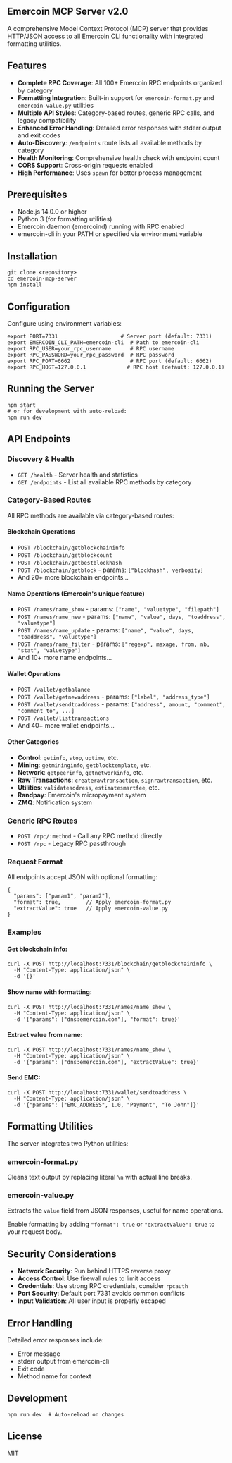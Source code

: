## Emercoin MCP Server v2.0

A comprehensive Model Context Protocol (MCP) server that provides HTTP/JSON access to all Emercoin CLI functionality with integrated formatting utilities.

## Features

*   **Complete RPC Coverage**: All 100+ Emercoin RPC endpoints organized by category
*   **Formatting Integration**: Built-in support for `emercoin-format.py` and `emercoin-value.py` utilities
*   **Multiple API Styles**: Category-based routes, generic RPC calls, and legacy compatibility
*   **Enhanced Error Handling**: Detailed error responses with stderr output and exit codes
*   **Auto-Discovery**: `/endpoints` route lists all available methods by category
*   **Health Monitoring**: Comprehensive health check with endpoint count
*   **CORS Support**: Cross-origin requests enabled
*   **High Performance**: Uses `spawn` for better process management

## Prerequisites

*   Node.js 14.0.0 or higher
*   Python 3 (for formatting utilities)
*   Emercoin daemon (emercoind) running with RPC enabled
*   emercoin-cli in your PATH or specified via environment variable

## Installation

```plaintext
git clone <repository>
cd emercoin-mcp-server
npm install
```

## Configuration

Configure using environment variables:

```plaintext
export PORT=7331                    # Server port (default: 7331)
export EMERCOIN_CLI_PATH=emercoin-cli  # Path to emercoin-cli
export RPC_USER=your_rpc_username      # RPC username
export RPC_PASSWORD=your_rpc_password  # RPC password  
export RPC_PORT=6662                   # RPC port (default: 6662)
export RPC_HOST=127.0.0.1             # RPC host (default: 127.0.0.1)
```

## Running the Server

```plaintext
npm start
# or for development with auto-reload:
npm run dev
```

## API Endpoints

### Discovery & Health

*   `GET /health` - Server health and statistics
*   `GET /endpoints` - List all available RPC methods by category

### Category-Based Routes

All RPC methods are available via category-based routes:

#### Blockchain Operations

*   `POST /blockchain/getblockchaininfo`
*   `POST /blockchain/getblockcount`
*   `POST /blockchain/getbestblockhash`
*   `POST /blockchain/getblock` - params: `["blockhash", verbosity]`
*   And 20+ more blockchain endpoints...

#### Name Operations (Emercoin's unique feature)

*   `POST /names/name_show` - params: `["name", "valuetype", "filepath"]`
*   `POST /names/name_new` - params: `["name", "value", days, "toaddress", "valuetype"]`
*   `POST /names/name_update` - params: `["name", "value", days, "toaddress", "valuetype"]`
*   `POST /names/name_filter` - params: `["regexp", maxage, from, nb, "stat", "valuetype"]`
*   And 10+ more name endpoints...

#### Wallet Operations

*   `POST /wallet/getbalance`
*   `POST /wallet/getnewaddress` - params: `["label", "address_type"]`
*   `POST /wallet/sendtoaddress` - params: `["address", amount, "comment", "comment_to", ...]`
*   `POST /wallet/listtransactions`
*   And 40+ more wallet endpoints...

#### Other Categories

*   **Control**: `getinfo`, `stop`, `uptime`, etc.
*   **Mining**: `getmininginfo`, `getblocktemplate`, etc.
*   **Network**: `getpeerinfo`, `getnetworkinfo`, etc.
*   **Raw Transactions**: `createrawtransaction`, `signrawtransaction`, etc.
*   **Utilities**: `validateaddress`, `estimatesmartfee`, etc.
*   **Randpay**: Emercoin's micropayment system
*   **ZMQ**: Notification system

### Generic RPC Routes

*   `POST /rpc/:method` - Call any RPC method directly
*   `POST /rpc` - Legacy RPC passthrough

### Request Format

All endpoints accept JSON with optional formatting:

```plaintext
{
  "params": ["param1", "param2"],
  "format": true,        // Apply emercoin-format.py
  "extractValue": true   // Apply emercoin-value.py
}
```

### Examples

#### Get blockchain info:

```plaintext
curl -X POST http://localhost:7331/blockchain/getblockchaininfo \
  -H "Content-Type: application/json" \
  -d '{}'
```

#### Show name with formatting:

```plaintext
curl -X POST http://localhost:7331/names/name_show \
  -H "Content-Type: application/json" \
  -d '{"params": ["dns:emercoin.com"], "format": true}'
```

#### Extract value from name:

```plaintext
curl -X POST http://localhost:7331/names/name_show \
  -H "Content-Type: application/json" \
  -d '{"params": ["dns:emercoin.com"], "extractValue": true}'
```

#### Send EMC:

```plaintext
curl -X POST http://localhost:7331/wallet/sendtoaddress \
  -H "Content-Type: application/json" \
  -d '{"params": ["EMC_ADDRESS", 1.0, "Payment", "To John"]}'
```

## Formatting Utilities

The server integrates two Python utilities:

### emercoin-format.py

Cleans text output by replacing literal `\n` with actual line breaks.

### emercoin-value.py

Extracts the `value` field from JSON responses, useful for name operations.

Enable formatting by adding `"format": true` or `"extractValue": true` to your request body.

## Security Considerations

*   **Network Security**: Run behind HTTPS reverse proxy
*   **Access Control**: Use firewall rules to limit access
*   **Credentials**: Use strong RPC credentials, consider `rpcauth`
*   **Port Security**: Default port 7331 avoids common conflicts
*   **Input Validation**: All user input is properly escaped

## Error Handling

Detailed error responses include:

*   Error message
*   stderr output from emercoin-cli
*   Exit code
*   Method name for context

## Development

```plaintext
npm run dev  # Auto-reload on changes
```

## License

MIT